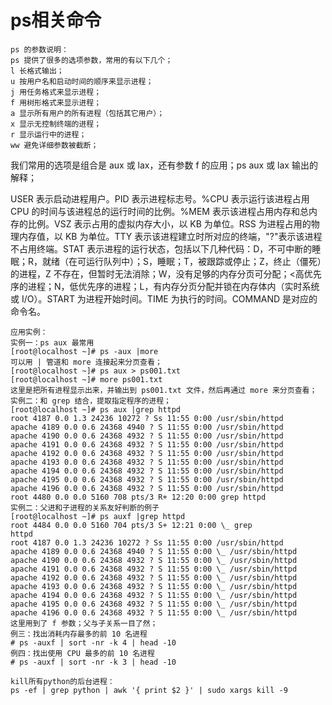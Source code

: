 # ps相关命令

```
ps 的参数说明：
ps 提供了很多的选项参数，常用的有以下几个；
l 长格式输出；
u 按用户名和启动时间的顺序来显示进程；
j 用任务格式来显示进程；
f 用树形格式来显示进程；
a 显示所有用户的所有进程（包括其它用户）；
x 显示无控制终端的进程；
r 显示运行中的进程；
ww 避免详细参数被截断；
```



我们常用的选项是组合是 aux 或 lax，还有参数 f 的应用；ps aux 或 lax 输出的解释；

USER 表示启动进程用户。PID 表示进程标志号。%CPU 表示运行该进程占用 CPU 的时间与该进程总的运行时间的比例。%MEM 表示该进程占用内存和总内存的比例。VSZ 表示占用的虚拟内存大小，以 KB 为单位。RSS 为进程占用的物理内存值，以 KB 为单位。TTY 表示该进程建立时所对应的终端，"?"表示该进程不占用终端。STAT 表示进程的运行状态，包括以下几种代码：D，不可中断的睡眠；R，就绪（在可运行队列中）；S，睡眠；T，被跟踪或停止；Z，终止（僵死）的进程，Z 不存在，但暂时无法消除；W，没有足够的内存分页可分配；<高优先序的进程；N，低优先序的进程；L，有内存分页分配并锁在内存体内（实时系统或 I/O）。START 为进程开始时间。TIME 为执行的时间。COMMAND 是对应的命令名。



```
应用实例：
实例一：ps aux 最常用
[root@localhost ~]# ps -aux |more
可以用 | 管道和 more 连接起来分页查看；
[root@localhost ~]# ps aux > ps001.txt
[root@localhost ~]# more ps001.txt 
这里是把所有进程显示出来，并输出到 ps001.txt 文件，然后再通过 more 来分页查看；
实例二：和 grep 结合，提取指定程序的进程；
[root@localhost ~]# ps aux |grep httpd
root 4187 0.0 1.3 24236 10272 ? Ss 11:55 0:00 /usr/sbin/httpd
apache 4189 0.0 0.6 24368 4940 ? S 11:55 0:00 /usr/sbin/httpd
apache 4190 0.0 0.6 24368 4932 ? S 11:55 0:00 /usr/sbin/httpd
apache 4191 0.0 0.6 24368 4932 ? S 11:55 0:00 /usr/sbin/httpd
apache 4192 0.0 0.6 24368 4932 ? S 11:55 0:00 /usr/sbin/httpd
apache 4193 0.0 0.6 24368 4932 ? S 11:55 0:00 /usr/sbin/httpd
apache 4194 0.0 0.6 24368 4932 ? S 11:55 0:00 /usr/sbin/httpd
apache 4195 0.0 0.6 24368 4932 ? S 11:55 0:00 /usr/sbin/httpd
apache 4196 0.0 0.6 24368 4932 ? S 11:55 0:00 /usr/sbin/httpd
root 4480 0.0 0.0 5160 708 pts/3 R+ 12:20 0:00 grep httpd
实例二：父进和子进程的关系友好判断的例子
[root@localhost ~]# ps auxf |grep httpd
root 4484 0.0 0.0 5160 704 pts/3 S+ 12:21 0:00 \_ grep 
httpd
root 4187 0.0 1.3 24236 10272 ? Ss 11:55 0:00 /usr/sbin/httpd
apache 4189 0.0 0.6 24368 4940 ? S 11:55 0:00 \_ /usr/sbin/httpd
apache 4190 0.0 0.6 24368 4932 ? S 11:55 0:00 \_ /usr/sbin/httpd
apache 4191 0.0 0.6 24368 4932 ? S 11:55 0:00 \_ /usr/sbin/httpd
apache 4192 0.0 0.6 24368 4932 ? S 11:55 0:00 \_ /usr/sbin/httpd
apache 4193 0.0 0.6 24368 4932 ? S 11:55 0:00 \_ /usr/sbin/httpd
apache 4194 0.0 0.6 24368 4932 ? S 11:55 0:00 \_ /usr/sbin/httpd
apache 4195 0.0 0.6 24368 4932 ? S 11:55 0:00 \_ /usr/sbin/httpd
apache 4196 0.0 0.6 24368 4932 ? S 11:55 0:00 \_ /usr/sbin/httpd
这里用到了 f 参数；父与子关系一目了然；
例三：找出消耗内存最多的前 10 名进程
# ps -auxf | sort -nr -k 4 | head -10 
例四：找出使用 CPU 最多的前 10 名进程
# ps -auxf | sort -nr -k 3 | head -10
```



```
kill所有python的后台进程：
ps -ef | grep python | awk '{ print $2 }' | sudo xargs kill -9
```

